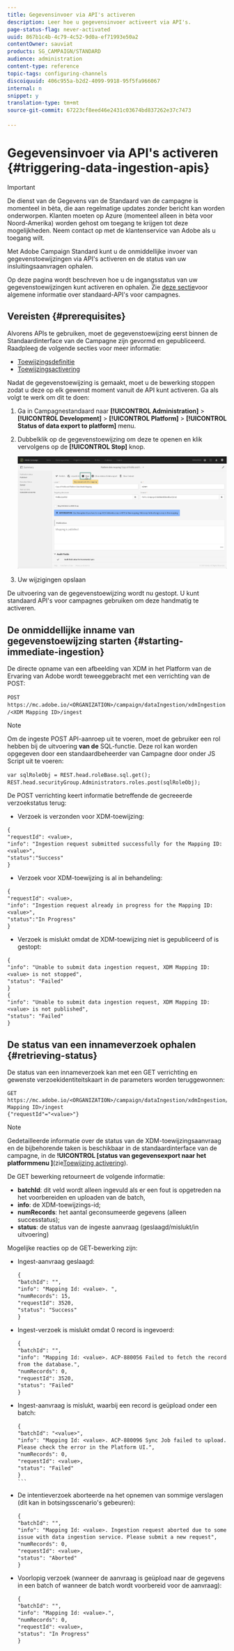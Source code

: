 ```yaml
---
title: Gegevensinvoer via API's activeren
description: Leer hoe u gegevensinvoer activeert via API's.
page-status-flag: never-activated
uuid: 867b1c4b-4c79-4c52-9d0a-ef71993e50a2
contentOwner: sauviat
products: SG_CAMPAIGN/STANDARD
audience: administration
content-type: reference
topic-tags: configuring-channels
discoiquuid: 406c955a-b2d2-4099-9918-95f5fa966067
internal: n
snippet: y
translation-type: tm+mt
source-git-commit: 67223cf8eed46e2431c03674bd837262e37c7473

---
```



# Gegevensinvoer via API&#39;s activeren {#triggering-data-ingestion-apis}

>[!IMPORTANT]
>
>De dienst van de Gegevens van de Standaard van de campagne is momenteel in bèta, die aan regelmatige updates zonder bericht kan worden onderworpen. Klanten moeten op Azure (momenteel alleen in bèta voor Noord-Amerika) worden gehost om toegang te krijgen tot deze mogelijkheden. Neem contact op met de klantenservice van Adobe als u toegang wilt.

Met Adobe Campaign Standard kunt u de onmiddellijke invoer van gegevenstoewijzingen via API&#39;s activeren en de status van uw insluitingsaanvragen ophalen.

Op deze pagina wordt beschreven hoe u de ingangsstatus van uw gegevenstoewijzingen kunt activeren en ophalen. Zie [deze sectie](../../api/using/about-campaign-standard-apis.md)voor algemene informatie over standaard-API&#39;s voor campagnes.

## Vereisten {#prerequisites}

Alvorens APIs te gebruiken, moet de gegevenstoewijzing eerst binnen de Standaardinterface van de Campagne zijn gevormd en gepubliceerd. Raadpleeg de volgende secties voor meer informatie:

* [Toewijzingsdefinitie](../../administration/using/aep-mapping-definition.md)
* [Toewijzingsactivering](../../administration/using/aep-mapping-activation.md)

Nadat de gegevenstoewijzing is gemaakt, moet u de bewerking stoppen zodat u deze op elk gewenst moment vanuit de API kunt activeren. Ga als volgt te werk om dit te doen:

1. Ga in Campagnestandaard naar **[!UICONTROL Administration]** > **[!UICONTROL Development]** > **[!UICONTROL Platform]** > **[!UICONTROL Status of data export to platform]** menu.

1. Dubbelklik op de gegevenstoewijzing om deze te openen en klik vervolgens op de **[!UICONTROL Stop]** knop.

   ![](assets/aep_datamapping_stop.png)

1. Uw wijzigingen opslaan

De uitvoering van de gegevenstoewijzing wordt nu gestopt. U kunt standaard API&#39;s voor campagnes gebruiken om deze handmatig te activeren.

## De onmiddellijke inname van gegevenstoewijzing starten {#starting-immediate-ingestion}

De directe opname van een afbeelding van XDM in het Platform van de Ervaring van Adobe wordt teweeggebracht met een verrichting van de POST:

`POST https://mc.adobe.io/<ORGANIZATION>/campaign/dataIngestion/xdmIngestion/<XDM Mapping ID>/ingest`

>[!NOTE]
>
>Om de ingeste POST API-aanroep uit te voeren, moet de gebruiker een rol hebben bij de uitvoering **van de** SQL-functie. Deze rol kan worden opgegeven door een standaardbeheerder van Campagne door onder JS Script uit te voeren:
>
>`var sqlRoleObj = REST.head.roleBase.sql.get();
REST.head.securityGroup.Administrators.roles.post(sqlRoleObj);`

De POST verrichting keert informatie betreffende de gecreeerde verzoekstatus terug:

* Verzoek is verzonden voor XDM-toewijzing:

```
{
"requestId": <value>,
"info": "Ingestion request submitted successfully for the Mapping ID: <value>",
"status":"Success"
}
```

* Verzoek voor XDM-toewijzing is al in behandeling:

```
{
"requestId": <value>,
"info": "Ingestion request already in progress for the Mapping ID: <value>",
"status":"In Progress"
}
```

* Verzoek is mislukt omdat de XDM-toewijzing niet is gepubliceerd of is gestopt:

```
{
"info": "Unable to submit data ingestion request, XDM Mapping ID: <value> is not stopped",
"status": "Failed"
}
{
"info": "Unable to submit data ingestion request, XDM Mapping ID: <value> is not published",
"status": "Failed"
}
```

## De status van een innameverzoek ophalen {#retrieving-status}

De status van een innameverzoek kan met een GET verrichting en gewenste verzoekidentiteitskaart in de parameters worden teruggewonnen:

```
GET https://mc.adobe.io/<ORGANIZATION>/campaign/dataIngestion/xdmIngestion/<XDM Mapping ID>/ingest
{"requestId"="<value>"}
```

>[!NOTE]
Gedetailleerde informatie over de status van de XDM-toewijzingsaanvraag en de bijbehorende taken is beschikbaar in de standaardinterface van de campagne, in de **!UICONTROL [status van gegevensexport naar het platformmenu ]**(zie[Toewijzing activering](../../administration/using/aep-mapping-activation.md)).

De GET bewerking retourneert de volgende informatie:

* **batchId**: dit veld wordt alleen ingevuld als er een fout is opgetreden na het voorbereiden en uploaden van de batch,
* **info**: de XDM-toewijzings-id;
* **numRecords**: het aantal geconsumeerde gegevens (alleen successtatus);
* **status**: de status van de ingeste aanvraag (geslaagd/mislukt/in uitvoering)

Mogelijke reacties op de GET-bewerking zijn:

* Ingest-aanvraag geslaagd:

   ```
   {
   "batchId": "",
   "info": "Mapping Id: <value>. ",
   "numRecords": 15,
   "requestId": 3520,
   "status": "Success"
   }
   ````

* Ingest-verzoek is mislukt omdat 0 record is ingevoerd:

   ```
   {
   "batchId": "",
   "info": "Mapping Id: <value>. ACP-880056 Failed to fetch the record from the database.",
   "numRecords": 0,
   "requestId": 3520,
   "status": "Failed"
   }
   ```

* Ingest-aanvraag is mislukt, waarbij een record is geüpload onder een batch:

   ````
   {
   "batchId": "<value>",
   "info": "Mapping Id: <value>. ACP-880096 Sync Job failed to upload. Please check the error in the Platform UI.",
   "numRecords": 0,
   "requestId": <value>,
   "status": "Failed"
   }
   ```
   
* De intentieverzoek aborteerde na het opnemen van sommige verslagen (dit kan in botsingsscenario&#39;s gebeuren):

   ```
   {
   "batchId": "",
   "info": "Mapping Id: <value>. Ingestion request aborted due to some issue with data ingestion service. Please submit a new request",
   "numRecords": 0,
   "requestId": <value>,
   "status": "Aborted"
   }
   ```

* Voorlopig verzoek (wanneer de aanvraag is geüpload naar de gegevens in een batch of wanneer de batch wordt voorbereid voor de aanvraag):

   ```
   {
   "batchId": "",
   "info": "Mapping Id: <value>.",
   "numRecords": 0,
   "requestId": <value>,
   "status": "In Progress"
   }
   ```
